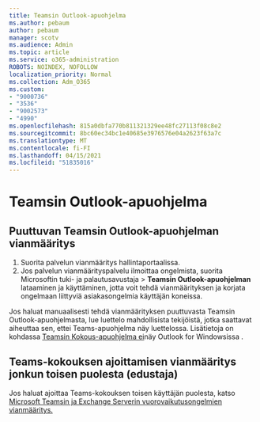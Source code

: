 ```yaml
---
title: Teamsin Outlook-apuohjelma
ms.author: pebaum
author: pebaum
manager: scotv
ms.audience: Admin
ms.topic: article
ms.service: o365-administration
ROBOTS: NOINDEX, NOFOLLOW
localization_priority: Normal
ms.collection: Adm_O365
ms.custom:
- "9000736"
- "3536"
- "9002573"
- "4990"
ms.openlocfilehash: 815a0dbfa770b811321329ee48fc27113f08c8e2
ms.sourcegitcommit: 8bc60ec34bc1e40685e3976576e04a2623f63a7c
ms.translationtype: MT
ms.contentlocale: fi-FI
ms.lasthandoff: 04/15/2021
ms.locfileid: "51835016"
---
```

# <a name="teams-outlook-add-in"></a>Teamsin Outlook-apuohjelma

## <a name="to-troubleshoot-a-missing-teams-outlook-add-in"></a>Puuttuvan Teamsin Outlook-apuohjelman vianmääritys

1. Suorita palvelun vianmääritys hallintaportaalissa. 
2. Jos palvelun vianmäärityspalvelu ilmoittaa ongelmista, suorita Microsoftin tuki- ja palautusavustaja [](https://aka.ms/SaRA-TeamsAddInScenario)  >  **Teamsin Outlook-apuohjelman** lataaminen ja käyttäminen, jotta voit tehdä vianmäärityksen ja korjata ongelmaan liittyviä asiakasongelmia käyttäjän koneissa.

Jos haluat manuaalisesti tehdä vianmäärityksen puuttuvasta Teamsin Outlook-apuohjelmasta, lue luettelo mahdollisista tekijöistä, jotka saattavat aiheuttaa sen, ettei Teams-apuohjelma näy luettelossa. Lisätietoja on kohdassa [Teamsin Kokous-apuohjelma ei](https://docs.microsoft.com/microsoftteams/teams-add-in-for-outlook#teams-meeting-add-in-in-outlook-for-windows-does-not-show)näy Outlook for Windowsissa .

## <a name="to-troubleshoot-scheduling-a-teams-meeting-on-behalf-of-someone-else-delegate"></a>Teams-kokouksen ajoittamisen vianmääritys jonkun toisen puolesta (edustaja)

Jos haluat ajoittaa Teams-kokouksen toisen käyttäjän puolesta, katso [Microsoft Teamsin ja Exchange Serverin vuorovaikutusongelmien vianmääritys.](https://docs.microsoft.com/microsoftteams/troubleshoot/known-issues/teams-exchange-interaction-issue)

